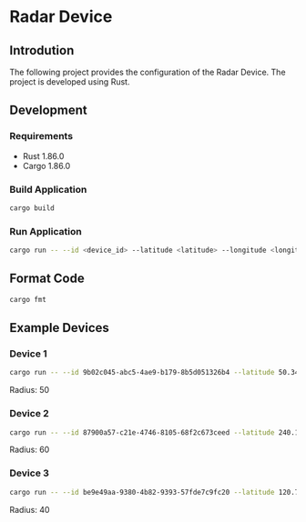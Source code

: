 # Radar Device

## Introdution

The following project provides the configuration of the Radar Device.
The project is developed using Rust.

## Development

### Requirements

- Rust 1.86.0
- Cargo 1.86.0

### Build Application

```sh
cargo build
```

### Run Application

```sh
cargo run -- --id <device_id> --latitude <latitude> --longitude <longitude> --radius <radius> --file-name <coordinates_file_name>
```

## Format Code

```sh
cargo fmt
```

## Example Devices

### Device 1

```sh
cargo run -- --id 9b02c045-abc5-4ae9-b179-8b5d051326b4 --latitude 50.34 --longitude 80.30 --radius 50 --file-name ./dev1_signals.csv
```

Radius: 50

### Device 2

```sh
cargo run -- --id 87900a57-c21e-4746-8105-68f2c673ceed --latitude 240.12 --longitude 108.78 --radius 60 --file-name ./dev2_signals.csv
```

Radius: 60

### Device 3

```sh
cargo run -- --id be9e49aa-9380-4b82-9393-57fde7c9fc20 --latitude 120.72 --longitude 03.32 --radius 40 --file-name ./dev3_signals.csv
```
Radius: 40
